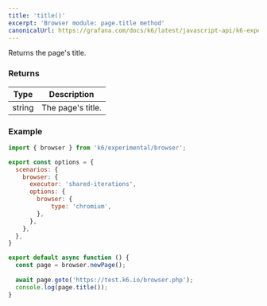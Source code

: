 ```yaml
---
title: 'title()'
excerpt: 'Browser module: page.title method'
canonicalUrl: https://grafana.com/docs/k6/latest/javascript-api/k6-experimental/browser/page/title/
---
```


Returns the page's title.

### Returns

| Type | Description                                       |
|------|---------------------------------------------------|
| string | The page's title. |

### Example

<CodeGroup labels={[]}>

```javascript
import { browser } from 'k6/experimental/browser';

export const options = {
  scenarios: {
    browser: {
      executor: 'shared-iterations',
      options: {
        browser: {
            type: 'chromium',
        },
      },
    },
  },
}

export default async function () {
  const page = browser.newPage();
  
  await page.goto('https://test.k6.io/browser.php');
  console.log(page.title());
}
```

</CodeGroup>